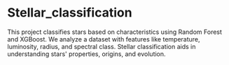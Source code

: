 # Stellar_classification
This project classifies stars based on characteristics using Random Forest and XGBoost. We analyze a dataset with features like temperature, luminosity, radius, and spectral class. Stellar classification aids in understanding stars' properties, origins, and evolution.
